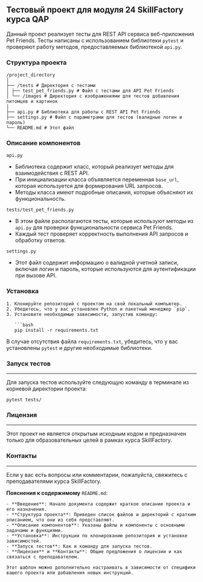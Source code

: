 ## Тестовый проект для модуля 24 SkillFactory курса QAP  

Данный проект реализует тесты для REST API сервиса веб-приложения Pet Friends. Тесты написаны с использованием библиотеки `pytest` и проверяют работу методов, предоставляемых библиотекой `api.py`.  

### Структура проекта
```
/project_directory
│
├── /tests # Директория с тестами
│ ├── test_pet_friends.py # Файл с тестами для API Pet Friends
│ └── /images # Директория с изображениями для тестов добавления питомцев и картинок
│
├── api.py # Библиотека для работы с REST API Pet Friends
├── settings.py # Файл с параметрами для тестов (валидные логин и пароль)
└── README.md # Этот файл
```
### Описание компонентов  

 `api.py `  

- Библиотека содержит класс, который реализует методы для взаимодействия с REST API.  
- При инициализации класса объявляется переменная `base_url`, которая используется для формирования URL запросов.  
- Методы класса имеют подробные описания, которые объясняют их функциональность.  

 `tests/test_pet_friends.py`  

- В этом файле располагаются тесты, которые используют методы из `api.py` для проверки функциональности сервиса Pet Friends.  
- Каждый тест проверяет корректность выполнения API запросов и обработку ответов.  

 `settings.py`  

- Этот файл содержит информацию о валидной учетной записи, включая логин и пароль, которые используются для аутентификации при вызове API.  

### Установка  
```
1. Клонируйте репозиторий с проектом на свой локальный компьютер.  
2. Убедитесь, что у вас установлен Python и пакетный менеджер `pip`.  
3. Установите необходимые зависимости, запустив команду:  

   ```bash  
   pip install -r requirements.txt
```
В случае отсутствия файла `requirements.txt`, убедитесь, что у вас установлены `pytest` и другие необходимые библиотеки.

### Запуск тестов
<hr>
Для запуска тестов используйте следующую команду в терминале из корневой директории проекта:

```
pytest tests/
```
### Лицензия
<hr>
Этот проект не является открытым исходным кодом и предназначен только для образовательных целей в рамках курса SkillFactory.

### Контакты
<hr>
Если у вас есть вопросы или комментарии, пожалуйста, свяжитесь с преподавателями курса SkillFactory.


 __Пояснения к содержимому__ `README.md`:  
```
- **Введение**: Начало документа содержит краткое описание проекта и его назначения.  
- **Структура проекта**: Приведен список файлов и директорий с кратким описанием, что они из себя представляют.  
- **Описание компонентов**: Указаны файлы и компоненты с основными задачами и функциями.  
- **Установка**: Инструкции по клонированию репозитория и установке зависимостей.  
- **Запуск тестов**: Как и команду для запуска тестов.  
- **Лицензия** и **Контакты**: Общие предложения о лицензии и как связаться с преподавателем.  

Этот шаблон можно дополнительно настраивать в зависимости от специфики вашего проекта или добавления новых инструкций.
```